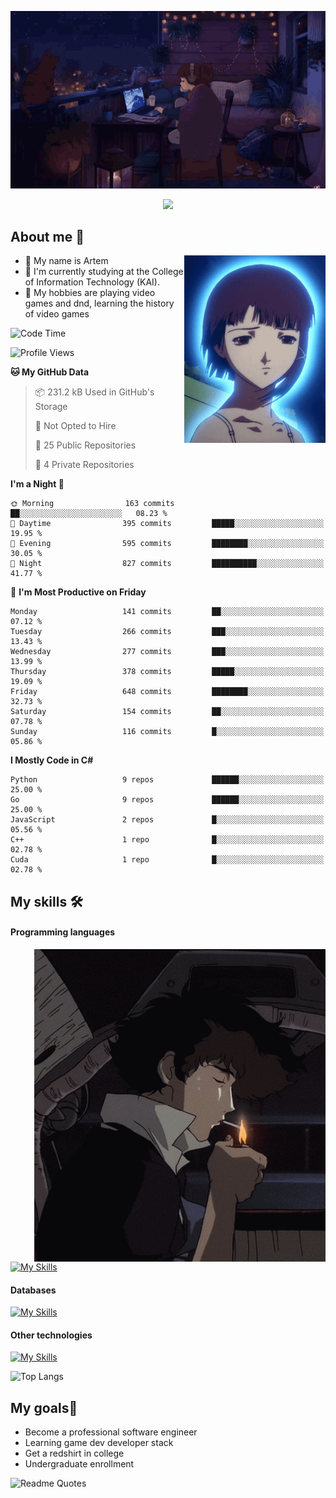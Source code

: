 <div align="center">
  <p>
    <img src="assets/lo-fi.gif">
  </p>
  <p>
    <img src="https://readme-typing-svg.herokuapp.com?color=%2336BCF7&lines=Welcome-to-my-profile&center=true&width=380&height=50&duration=4000&pause=1000">
  </p>
</div>

<div>
  <h2>About me 🚀</h2>
   <div align="center">
    <img src="assets/lain2.gif" align="right" height="300px">
  </div>
  <ul>
    <li>👨 My name is Artem</li>
    <li>🌱 I'm currently studying at the College of Information Technology (KAI).</li>
    <li>👾 My hobbies are playing video games and dnd, learning the history of video games </li>
  </ul>
</div>


<!--START_SECTION:waka-->
![Code Time](http://img.shields.io/badge/Code%20Time-238%20hrs%2017%20mins-blue)

![Profile Views](http://img.shields.io/badge/Profile%20Views-0-blue)

**🐱 My GitHub Data** 

> 📦 231.2 kB Used in GitHub's Storage 
 > 
> 🚫 Not Opted to Hire
 > 
> 📜 25 Public Repositories 
 > 
> 🔑 4 Private Repositories 
 > 
**I'm a Night 🦉** 

```text
🌞 Morning                163 commits         ██░░░░░░░░░░░░░░░░░░░░░░░   08.23 % 
🌆 Daytime                395 commits         █████░░░░░░░░░░░░░░░░░░░░   19.95 % 
🌃 Evening                595 commits         ████████░░░░░░░░░░░░░░░░░   30.05 % 
🌙 Night                  827 commits         ██████████░░░░░░░░░░░░░░░   41.77 % 
```
📅 **I'm Most Productive on Friday** 

```text
Monday                   141 commits         ██░░░░░░░░░░░░░░░░░░░░░░░   07.12 % 
Tuesday                  266 commits         ███░░░░░░░░░░░░░░░░░░░░░░   13.43 % 
Wednesday                277 commits         ███░░░░░░░░░░░░░░░░░░░░░░   13.99 % 
Thursday                 378 commits         █████░░░░░░░░░░░░░░░░░░░░   19.09 % 
Friday                   648 commits         ████████░░░░░░░░░░░░░░░░░   32.73 % 
Saturday                 154 commits         ██░░░░░░░░░░░░░░░░░░░░░░░   07.78 % 
Sunday                   116 commits         █░░░░░░░░░░░░░░░░░░░░░░░░   05.86 % 
```


**I Mostly Code in C#** 

```text
Python                   9 repos             ██████░░░░░░░░░░░░░░░░░░░   25.00 % 
Go                       9 repos             ██████░░░░░░░░░░░░░░░░░░░   25.00 % 
JavaScript               2 repos             █░░░░░░░░░░░░░░░░░░░░░░░░   05.56 % 
C++                      1 repo              █░░░░░░░░░░░░░░░░░░░░░░░░   02.78 % 
Cuda                     1 repo              █░░░░░░░░░░░░░░░░░░░░░░░░   02.78 % 
```




<!--END_SECTION:waka-->

## My skills 🛠️
#### Programming languages
<div align="center">
  <img src="assets/bebop_smoke.gif" align="right" height="500px">
</div>


[![My Skills](https://skillicons.dev/icons?i=go,cs,python)](https://skillicons.dev)
#### Databases
[![My Skills](https://skillicons.dev/icons?i=mysql,mongodb,postgres)](https://skillicons.dev)
#### Other technologies
[![My Skills](https://skillicons.dev/icons?i=unity,docker,git,wasm,githubactions,kafka)](https://skillicons.dev)

![Top Langs](https://github-readme-stats.vercel.app/api/top-langs/?username=nifle3&layout=compact&theme=nord)


## My goals🚀
- Become a professional software engineer
- Learning game dev developer stack
- Get a redshirt in college
- Undergraduate enrollment

![Readme Quotes](https://quotes-github-readme.vercel.app/api?type=horizontal&theme=nord) 

